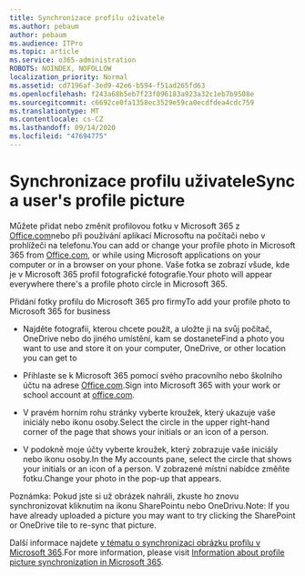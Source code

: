 ```yaml
---
title: Synchronizace profilu uživatele
ms.author: pebaum
author: pebaum
ms.audience: ITPro
ms.topic: article
ms.service: o365-administration
ROBOTS: NOINDEX, NOFOLLOW
localization_priority: Normal
ms.assetid: cd7196af-3ed9-42e6-b594-f51ad265fd63
ms.openlocfilehash: f243a68b5eb7f23f096183a923a32c1eb7b9508e
ms.sourcegitcommit: c6692ce0fa1358ec3529e59ca0ecdfdea4cdc759
ms.translationtype: MT
ms.contentlocale: cs-CZ
ms.lasthandoff: 09/14/2020
ms.locfileid: "47694775"
---
```

# <a name="sync-a-users-profile-picture"></a><span data-ttu-id="05168-102">Synchronizace profilu uživatele</span><span class="sxs-lookup"><span data-stu-id="05168-102">Sync a user's profile picture</span></span>

<span data-ttu-id="05168-103">Můžete přidat nebo změnit profilovou fotku v Microsoft 365 z [Office.com](https://www.office.com)nebo při používání aplikací Microsoftu na počítači nebo v prohlížeči na telefonu.</span><span class="sxs-lookup"><span data-stu-id="05168-103">You can add or change your profile photo in Microsoft 365 from [Office.com](https://www.office.com), or while using Microsoft applications on your computer or in a browser on your phone.</span></span> <span data-ttu-id="05168-104">Vaše fotka se zobrazí všude, kde je v Microsoft 365 profil fotografické fotografie.</span><span class="sxs-lookup"><span data-stu-id="05168-104">Your photo will appear everywhere there's a profile photo circle in Microsoft 365.</span></span>

<span data-ttu-id="05168-105">Přidání fotky profilu do Microsoft 365 pro firmy</span><span class="sxs-lookup"><span data-stu-id="05168-105">To add your profile photo to Microsoft 365 for business</span></span>

- <span data-ttu-id="05168-106">Najděte fotografii, kterou chcete použít, a uložte ji na svůj počítač, OneDrive nebo do jiného umístění, kam se dostanete</span><span class="sxs-lookup"><span data-stu-id="05168-106">Find a photo you want to use and store it on your computer, OneDrive, or other location you can get to</span></span>

- <span data-ttu-id="05168-107">Přihlaste se k Microsoft 365 pomocí svého pracovního nebo školního účtu na adrese [Office.com](https://www.office.com).</span><span class="sxs-lookup"><span data-stu-id="05168-107">Sign into Microsoft 365 with your work or school account at [office.com](https://www.office.com).</span></span>

- <span data-ttu-id="05168-108">V pravém horním rohu stránky vyberte kroužek, který ukazuje vaše iniciály nebo ikonu osoby.</span><span class="sxs-lookup"><span data-stu-id="05168-108">Select the circle in the upper right-hand corner of the page that shows your initials or an icon of a person.</span></span>

- <span data-ttu-id="05168-109">V podokně moje účty vyberte kroužek, který zobrazuje vaše iniciály nebo ikonu osoby.</span><span class="sxs-lookup"><span data-stu-id="05168-109">In the My accounts pane, select the circle that shows your initials or an icon of a person.</span></span> <span data-ttu-id="05168-110">V zobrazené místní nabídce změňte fotku.</span><span class="sxs-lookup"><span data-stu-id="05168-110">Change your photo in the pop-up that appears.</span></span>

<span data-ttu-id="05168-111">Poznámka: Pokud jste si už obrázek nahráli, zkuste ho znovu synchronizovat kliknutím na ikonu SharePointu nebo OneDrivu.</span><span class="sxs-lookup"><span data-stu-id="05168-111">Note: If you have already uploaded a picture you may want to try clicking the SharePoint or OneDrive tile to re-sync that picture.</span></span>

<span data-ttu-id="05168-112">Další informace najdete [v tématu o synchronizaci obrázku profilu v Microsoft 365](https://support.office.com/article/information-about-profile-picture-synchronization-in-office-365-20594d76-d054-4af4-a660-401133e3d48a).</span><span class="sxs-lookup"><span data-stu-id="05168-112">For more information, please visit [Information about profile picture synchronization in Microsoft 365](https://support.office.com/article/information-about-profile-picture-synchronization-in-office-365-20594d76-d054-4af4-a660-401133e3d48a).</span></span>
